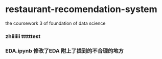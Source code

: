 # restaurant-recomendation-system
the coursework 3 of foundation of data science
### zhiiiiii ttttttest
### EDA.ipynb 修改了EDA 附上了提到的不合理的地方
